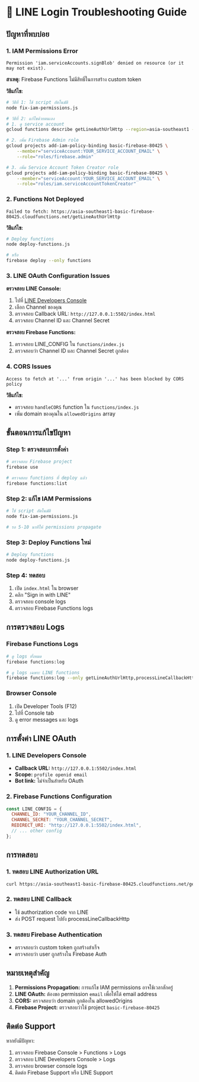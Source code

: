 # 🔧 LINE Login Troubleshooting Guide

## ปัญหาที่พบบ่อย

### 1. IAM Permissions Error
```
Permission 'iam.serviceAccounts.signBlob' denied on resource (or it may not exist).
```

**สาเหตุ:** Firebase Functions ไม่มีสิทธิ์ในการสร้าง custom token

**วิธีแก้ไข:**
```bash
# วิธีที่ 1: ใช้ script อัตโนมัติ
node fix-iam-permissions.js

# วิธีที่ 2: แก้ไขด้วยตนเอง
# 1. ดู service account
gcloud functions describe getLineAuthUrlHttp --region=asia-southeast1 --format="value(serviceAccountEmail)"

# 2. เพิ่ม Firebase Admin role
gcloud projects add-iam-policy-binding basic-firebase-80425 \
    --member="serviceAccount:YOUR_SERVICE_ACCOUNT_EMAIL" \
    --role="roles/firebase.admin"

# 3. เพิ่ม Service Account Token Creator role
gcloud projects add-iam-policy-binding basic-firebase-80425 \
    --member="serviceAccount:YOUR_SERVICE_ACCOUNT_EMAIL" \
    --role="roles/iam.serviceAccountTokenCreator"
```

### 2. Functions Not Deployed
```
Failed to fetch: https://asia-southeast1-basic-firebase-80425.cloudfunctions.net/getLineAuthUrlHttp
```

**วิธีแก้ไข:**
```bash
# Deploy functions
node deploy-functions.js

# หรือ
firebase deploy --only functions
```

### 3. LINE OAuth Configuration Issues

**ตรวจสอบ LINE Console:**
1. ไปที่ [LINE Developers Console](https://developers.line.biz/)
2. เลือก Channel ของคุณ
3. ตรวจสอบ Callback URL: `http://127.0.0.1:5502/index.html`
4. ตรวจสอบ Channel ID และ Channel Secret

**ตรวจสอบ Firebase Functions:**
1. ตรวจสอบ LINE_CONFIG ใน `functions/index.js`
2. ตรวจสอบว่า Channel ID และ Channel Secret ถูกต้อง

### 4. CORS Issues
```
Access to fetch at '...' from origin '...' has been blocked by CORS policy
```

**วิธีแก้ไข:**
- ตรวจสอบ `handleCORS` function ใน `functions/index.js`
- เพิ่ม domain ของคุณใน `allowedOrigins` array

## ขั้นตอนการแก้ไขปัญหา

### Step 1: ตรวจสอบการตั้งค่า
```bash
# ตรวจสอบ Firebase project
firebase use

# ตรวจสอบ functions ที่ deploy แล้ว
firebase functions:list
```

### Step 2: แก้ไข IAM Permissions
```bash
# ใช้ script อัตโนมัติ
node fix-iam-permissions.js

# รอ 5-10 นาทีให้ permissions propagate
```

### Step 3: Deploy Functions ใหม่
```bash
# Deploy functions
node deploy-functions.js
```

### Step 4: ทดสอบ
1. เปิด `index.html` ใน browser
2. คลิก "Sign in with LINE"
3. ตรวจสอบ console logs
4. ตรวจสอบ Firebase Functions logs

## การตรวจสอบ Logs

### Firebase Functions Logs
```bash
# ดู logs ทั้งหมด
firebase functions:log

# ดู logs เฉพาะ LINE functions
firebase functions:log --only getLineAuthUrlHttp,processLineCallbackHttp
```

### Browser Console
1. เปิด Developer Tools (F12)
2. ไปที่ Console tab
3. ดู error messages และ logs

## การตั้งค่า LINE OAuth

### 1. LINE Developers Console
- **Callback URL:** `http://127.0.0.1:5502/index.html`
- **Scope:** `profile openid email`
- **Bot link:** ไม่จำเป็นสำหรับ OAuth

### 2. Firebase Functions Configuration
```javascript
const LINE_CONFIG = {
  CHANNEL_ID: "YOUR_CHANNEL_ID",
  CHANNEL_SECRET: "YOUR_CHANNEL_SECRET",
  REDIRECT_URI: "http://127.0.0.1:5502/index.html",
  // ... other config
};
```

## การทดสอบ

### 1. ทดสอบ LINE Authorization URL
```bash
curl https://asia-southeast1-basic-firebase-80425.cloudfunctions.net/getLineAuthUrlHttp
```

### 2. ทดสอบ LINE Callback
- ใช้ authorization code จาก LINE
- ส่ง POST request ไปยัง processLineCallbackHttp

### 3. ทดสอบ Firebase Authentication
- ตรวจสอบว่า custom token ถูกสร้างสำเร็จ
- ตรวจสอบว่า user ถูกสร้างใน Firebase Auth

## หมายเหตุสำคัญ

1. **Permissions Propagation:** การแก้ไข IAM permissions อาจใช้เวลาสักครู่
2. **LINE OAuth:** ต้องขอ permission `email` เพื่อให้ได้ email address
3. **CORS:** ตรวจสอบว่า domain ถูกต้องใน allowedOrigins
4. **Firebase Project:** ตรวจสอบว่าใช้ project `basic-firebase-80425`

## ติดต่อ Support

หากยังมีปัญหา:
1. ตรวจสอบ Firebase Console > Functions > Logs
2. ตรวจสอบ LINE Developers Console > Logs
3. ตรวจสอบ browser console logs
4. ติดต่อ Firebase Support หรือ LINE Support 